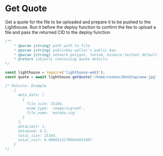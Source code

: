 # Get Quote



Get a quote for the file to be uploaded and prepare it to be pushed to the Lighthouse. Run it before the deploy function to confirm the fee to upload a file and pass the returned CID to the deploy function

```javascript
/**
    * @param {string} path path to file.
    * @param {string} publicKey wallet's public key.
    * @param {string} network polygon, fantom, binance-testnet default: polygon.
    * @return {object} containing quote details.
*/

const lighthouse = require('lighthouse-web3');
const quote = await lighthouse.getQuote('/home/cosmos/Desktop/wow.jpg', '0x1Ec09D4B3Cb565b7CCe2eEAf71CC90c9b46c5c26', 'fantom')

/* Returns: Example
    {
      meta_data: [
        {
          file_size: 15184,
          mime_type: 'image/svg+xml',
          file_name: 'motoko.svg'
        }
      ],
      dataLimit: 1,
      dataUsed: 0.5,
      total_size: 15184,
      total_cost: 0.00003131709844931087
    }
*/
```
